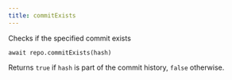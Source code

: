 ```yaml
---
title: commitExists
---
```


<div class="lead">Checks if the specified commit exists</div>

`await repo.commitExists(hash)`

Returns `true` if `hash` is part of the commit history, `false` otherwise.
